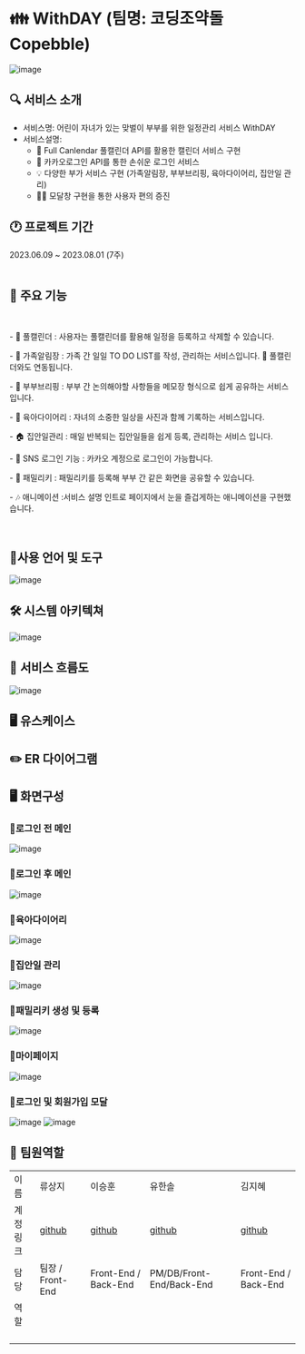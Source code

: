 # 👪 WithDAY (팀명: 코딩조약돌 Copebble)
![image](https://github.com/2023-SMHRD-SW-DataDesign-1/CoPebble/assets/134522033/c220335b-9a2d-4cf5-bb4c-a33090545bb4)

## 🔍 서비스 소개
* 서비스명: 어린이 자녀가 있는 맞벌이 부부를 위한 일정관리 서비스 WithDAY
* 서비스설명:
  - 📆 Full Canlendar 풀캘린더 API를 활용한 캘린더 서비스 구현
  - 💛 카카오로그인 API를 통한 손쉬운 로그인 서비스
  - 💡 다양한 부가 서비스 구현 (가족알림장, 부부브리핑, 육아다이어리, 집안일 관리)
  - 🙆‍♀️ 모달창 구현을 통한 사용자 편의 증진 <br>
  
## 🕐 프로젝트 기간
2023.06.09 ~ 2023.08.01 (7주)
<br>
<br>

## 💬 주요 기능
<br>
<P>- 📆 풀캘린더 : 사용자는 풀캘린더를 활용해 일정을 등록하고 삭제할 수 있습니다. </P>                   
<P>- 📩 가족알림장 : 가족 간 일일 TO DO LIST를 작성, 관리하는 서비스입니다. 📆 풀캘린더와도 연동됩니다. </P>                          
<P>- 📣 부부브리핑 : 부부 간 논의해야할 사항들을 메모장 형식으로 쉽게 공유하는 서비스입니다. </P>     
<P>- 👶 육아다이어리 : 자녀의 소중한 일상을 사진과 함께 기록하는 서비스입니다. </P>    
<P>- 🏠 집안일관리 : 매일 반복되는 집안일들을 쉽게 등록, 관리하는 서비스 입니다.  </P> 
<P>- 💌 SNS 로그인 기능 : 카카오 계정으로 로그인이 가능합니다. </P>
<P>- 💚 패밀리키 : 패밀리키를 등록해 부부 간 같은 화면을 공유할 수 있습니다. </P>
<P>- 🎶 애니메이션 :서비스 설명 인트로 페이지에서 눈을 즐겁게하는 애니메이션을 구현했습니다. </P>

<br>

## 🔨사용 언어 및 도구
![image](https://github.com/2023-SMHRD-SW-DataDesign-1/CoPebble/assets/134522033/acc71402-aed7-4cf2-94cf-35bf126a2339)


## 🛠 시스템 아키텍쳐
![image](https://github.com/2023-SMHRD-SW-DataDesign-1/CoPebble/assets/134522033/d347244f-0f87-4b36-816f-3119b8d650a9)


## 📰 서비스 흐름도
![image](https://github.com/2023-SMHRD-SW-DataDesign-1/CoPebble/assets/134522033/4c595042-ef7b-469b-81f0-0658ac3ffa06)


## 🖥 유스케이스

## ✏️ ER 다이어그램

## 🖥️ 화면구성

### 💛로그인 전 메인
![image](https://github.com/2023-SMHRD-SW-DataDesign-1/CoPebble/assets/134522033/e42b8017-a2b7-4a89-81d8-b5ecf821806e)

### 💛로그인 후 메인
![image](https://github.com/2023-SMHRD-SW-DataDesign-1/CoPebble/assets/134522033/6f4c7b0e-2808-45ce-b18d-bf7c18dc5245)

### 💛육아다이어리
![image](https://github.com/2023-SMHRD-SW-DataDesign-1/CoPebble/assets/134522033/9c264414-c43e-497a-93d3-dac83a013c07)

### 💛집안일 관리
![image](https://github.com/2023-SMHRD-SW-DataDesign-1/CoPebble/assets/134522033/067b3553-88c8-4b92-a39c-6e0358d60719)

### 💛패밀리키 생성 및 등록
![image](https://github.com/2023-SMHRD-SW-DataDesign-1/CoPebble/assets/134522033/b89534a4-9be4-4ec6-a8d9-3ab43ff83238)

### 💛마이페이지
![image](https://github.com/2023-SMHRD-SW-DataDesign-1/CoPebble/assets/134522033/0700495e-25f6-40cb-bec0-8e20366e8fe0)

### 💛로그인 및 회원가입 모달
![image](https://github.com/2023-SMHRD-SW-DataDesign-1/CoPebble/assets/134522033/ab6e2f35-1373-4b81-8e53-a8e37079bb54)
![image](https://github.com/2023-SMHRD-SW-DataDesign-1/CoPebble/assets/134522033/5c346761-a646-486d-9363-93f6071987ba)

## 👑 팀원역할

<table>
  <tr>
    <td>이름</td>
    <td>류상지</td>
    <td>이승훈</td> 
    <td>유한솔</td>
    <td>김지혜</td>
  </tr>
    <tr>
    <td>계정링크</td>
    <td><a href="https://github.com/chgo0506" target='_blank'>github</a></td>
    <td><a href="https://github.com/SIM-TOO" target='_blank'>github</a></td>
    <td><a href="https://github.com/pbnc1123" target='_blank'>github</a></td>
    <td><a href="https://github.com/rlawlgp0197" target='_blank'>github</a></td>
  </tr>
  <tr>
    <td>담당</td>
    <td> 팀장 / Front-End </td>
    <td> Front-End / Back-End </td>
    <td> PM/DB/Front-End/Back-End </td>
    <td> Front-End / Back-End </td>
  </tr>
  <tr>
    <td>역할</td>
    <td>  </td>
    <td>  </td>
    <td> </td>
  </tr>
  <tr>
    <td> </td>
    <td> </td>
    <td>   </td>
    <td>  </td>
    <td>  </td>
  </tr>
  <tr>
    <td>  </td>
    <td> </td>
    <td>  </td>
    <td>  </td>
    <td>  </td>
  </tr>
  <tr>
    <td>  </td>
    <td> </td>
    <td>   </td>
    <td> </td>
    <td>  </td>
  </tr>
  <tr>
    <td>  </td>
    <td> </td>
    <td>   </td>
    <td>   </td>
    <td>   </td>
  </tr> 
</table>

